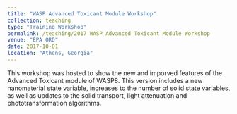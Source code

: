 ```yaml
---
title: "WASP Advanced Toxicant Module Workshop"
collection: teaching
type: "Training Workshop"
permalink: /teaching/2017 WASP Advanced Toxicant Module Workshop
venue: "EPA ORD"
date: 2017-10-01
location: "Athens, Georgia"
---
```


This workshop was hosted to show the new and imporved features of the Advanced Toxicant module of WASP8. This version includes a new nanomaterial state variable, increases to the number of solid state variables, as well as updates to the solid transport, light attenuation and phototransformation algorithms.

